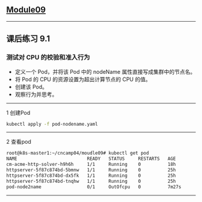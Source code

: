 ## [Module09](https://github.com/realpeiqi/cncamp04/tree/main/moudle09)
------
## 课后练习 9.1
### 测试对 CPU 的校验和准入行为
- 定义一个 Pod，并将该 Pod 中的 nodeName 属性直接写成集群中的节点名。
- 将 Pod 的 CPU 的资源设置为超出计算节点的 CPU 的值。
- 创建该 Pod。
- 观察行为并思考。
------
1	创建Pod

```sh
kubectl apply -f pod-nodename.yaml
```
------
2	查看pod
```sh
root@k8s-master1:~/cncamp04/moudle09# kubectl get pod
NAME                          READY   STATUS     RESTARTS   AGE
cm-acme-http-solver-h9h6h     1/1     Running    0          18h
httpserver-5f87c874bd-5bmnw   1/1     Running    0          25h
httpserver-5f87c874bd-dx5fk   1/1     Running    0          25h
httpserver-5f87c874bd-tnqhw   1/1     Running    0          25h
pod-node2name                 0/1     OutOfcpu   0          7m27s
```
------
